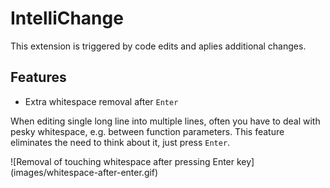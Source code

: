 # IntelliChange

This extension is triggered by code edits and aplies additional changes.

## Features

* Extra whitespace removal after `Enter`

When editing single long line into multiple lines, often you have to
deal with pesky whitespace, e.g. between function parameters. This
feature eliminates the need to think about it, just press `Enter`.

\!\[Removal of touching whitespace after pressing Enter key\]\(images/whitespace-after-enter.gif)

